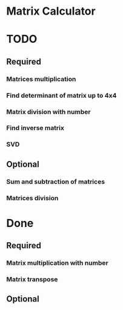 # Matrix Calculator

# TODO

## Required

### Matrices multiplication
### Find determinant of matrix up to 4x4
### Matrix division with number
### Find inverse matrix
### SVD

## Optional
### Sum and subtraction of matrices
### Matrices division


# Done

## Required
### Matrix multiplication with number
### Matrix transpose

## Optional
